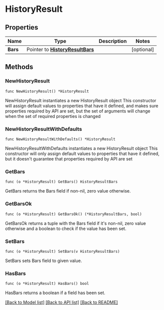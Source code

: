 # HistoryResult

## Properties

Name | Type | Description | Notes
------------ | ------------- | ------------- | -------------
**Bars** | Pointer to [**HistoryResultBars**](HistoryResultBars.md) |  | [optional] 

## Methods

### NewHistoryResult

`func NewHistoryResult() *HistoryResult`

NewHistoryResult instantiates a new HistoryResult object
This constructor will assign default values to properties that have it defined,
and makes sure properties required by API are set, but the set of arguments
will change when the set of required properties is changed

### NewHistoryResultWithDefaults

`func NewHistoryResultWithDefaults() *HistoryResult`

NewHistoryResultWithDefaults instantiates a new HistoryResult object
This constructor will only assign default values to properties that have it defined,
but it doesn't guarantee that properties required by API are set

### GetBars

`func (o *HistoryResult) GetBars() HistoryResultBars`

GetBars returns the Bars field if non-nil, zero value otherwise.

### GetBarsOk

`func (o *HistoryResult) GetBarsOk() (*HistoryResultBars, bool)`

GetBarsOk returns a tuple with the Bars field if it's non-nil, zero value otherwise
and a boolean to check if the value has been set.

### SetBars

`func (o *HistoryResult) SetBars(v HistoryResultBars)`

SetBars sets Bars field to given value.

### HasBars

`func (o *HistoryResult) HasBars() bool`

HasBars returns a boolean if a field has been set.


[[Back to Model list]](../README.md#documentation-for-models) [[Back to API list]](../README.md#documentation-for-api-endpoints) [[Back to README]](../README.md)


